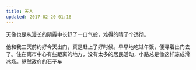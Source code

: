 ```yaml
---
title: 天人
updated: 2017-02-20 01:16
---
```


天像也是从漫长的阴霾中长舒了一口气般，难得的晴了个透彻。

他和我三天前约好今天出门，真是赶上了好时候。早早地吃过午饭，便寻着出门去了。住在离市中心有些距离的地方，没有太多的居民活动，小路总是像这样冻成滑冰场。纵然政府的石子车
